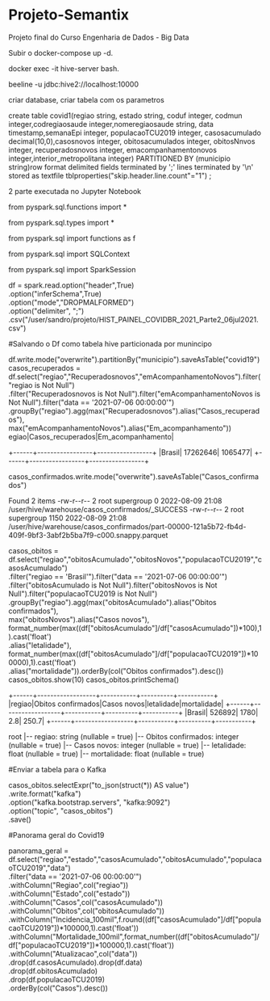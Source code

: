 # Projeto-Semantix
Projeto final do Curso Engenharia de Dados - Big Data

Subir o docker-compose up -d.

docker exec -it hive-server bash.

beeline -u jdbc:hive2://localhost:10000

criar database, criar tabela com os parametros

create table covid1(regiao string, estado string, coduf integer, codmun integer,codregiaosaude integer,nomeregiaosaude string, data timestamp,semanaEpi integer,
populacaoTCU2019 integer, casosacumulado decimal(10,0),casosnovos integer, obitosacumulados integer, obitosNnvos integer, recuperadosnovos integer,
emacompanhamentonovos integer,interior_metropolitana integer) PARTITIONED BY (municipio string)row format delimited fields terminated by ';' lines terminated by '\n'
stored as textfile tblproperties("skip.header.line.count"="1") ;

2 parte executada no Jupyter Notebook

from pyspark.sql.functions import *

from pyspark.sql.types import *

from pyspark.sql import functions as f

from pyspark.sql import SQLContext

from pyspark.sql import SparkSession

df = spark.read.option("header",True)\
    .option("inferSchema",True)\
    .option("mode","DROPMALFORMED")\
    .option("delimiter", ";")\
    .csv("/user/sandro/projeto/HIST_PAINEL_COVIDBR_2021_Parte2_06jul2021.csv")
    
#Salvando o Df como tabela hive particionada por munincipo

df.write.mode("overwrite").partitionBy("municipio").saveAsTable("covid19")
casos_recuperados = df.select("regiao","Recuperadosnovos","emAcompanhamentoNovos").filter("regiao is Not Null")\
.filter("Recuperadosnovos is Not Null").filter("emAcompanhamentoNovos is Not Null").filter("data == '2021-07-06 00:00:00'")\
.groupBy("regiao").agg(max("Recuperadosnovos").alias("Casos_recuperados"),\
                       max("emAcompanhamentoNovos").alias("Em_acompanhamento"))
           egiao|Casos_recuperados|Em_acompanhamento|
           
+------+-----------------+-----------------+
|Brasil|         17262646|          1065477|
+------+-----------------+-----------------+            


casos_confirmados.write.mode("overwrite").saveAsTable("Casos_confirmados")


Found 2 items
-rw-r--r--   2 root supergroup          0 2022-08-09 21:08 /user/hive/warehouse/casos_confirmados/_SUCCESS
-rw-r--r--   2 root supergroup       1150 2022-08-09 21:08 /user/hive/warehouse/casos_confirmados/part-00000-121a5b72-fb4d-409f-9bf3-3abf2b5ba7f9-c000.snappy.parquet




casos_obitos = df.select("regiao","obitosAcumulado","obitosNovos","populacaoTCU2019","casosAcumulado")\
.filter("regiao == 'Brasil'").filter("data == '2021-07-06 00:00:00'")\
.filter("obitosAcumulado is Not Null").filter("obitosNovos is Not Null").filter("populacaoTCU2019 is Not Null")\
.groupBy("regiao").agg(max("obitosAcumulado").alias("Obitos confirmados"),\
                       max("obitosNovos").alias("Casos novos"),\
                       format_number(max((df["obitosAcumulado"]/df["casosAcumulado"])*100),1).cast('float')\
                       .alias("letalidade"),\
                       format_number(max((df["obitosAcumulado"]/df["populacaoTCU2019"])*100000),1).cast('float')\
                       .alias("mortalidade")).orderBy(col("Obitos confirmados").desc())
casos_obitos.show(10)
casos_obitos.printSchema()



+------+------------------+-----------+----------+-----------+
|regiao|Obitos confirmados|Casos novos|letalidade|mortalidade|
+------+------------------+-----------+----------+-----------+
|Brasil|            526892|       1780|       2.8|      250.7|
+------+------------------+-----------+----------+-----------+

root
 |-- regiao: string (nullable = true)
 |-- Obitos confirmados: integer (nullable = true)
 |-- Casos novos: integer (nullable = true)
 |-- letalidade: float (nullable = true)
 |-- mortalidade: float (nullable = true)
 
 
 #Enviar a tabela para o Kafka
 
 casos_obitos.selectExpr("to_json(struct(*)) AS value")\
.write.format("kafka")\
.option("kafka.bootstrap.servers", "kafka:9092")\
.option("topic", "casos_obitos")\
.save()


#Panorama geral do Covid19

panorama_geral = df.select("regiao","estado","casosAcumulado","obitosAcumulado","populacaoTCU2019","data")\
.filter("data == '2021-07-06 00:00:00'")\
.withColumn("Regiao",col("regiao"))\
.withColumn("Estado",col("estado"))\
.withColumn("Casos",col("casosAcumulado"))\
.withColumn("Obitos",col("obitosAcumulado"))\
.withColumn("Incidencia_100mil",f.round((df["casosAcumulado"]/df["populacaoTCU2019"])*100000,1).cast('float'))\
.withColumn("Mortalidade_100mil",format_number((df["obitosAcumulado"]/df["populacaoTCU2019"])*100000,1).cast('float'))\
.withColumn("Atualizacao",col("data"))\
.drop(df.casosAcumulado).drop(df.data)\
.drop(df.obitosAcumulado)\
.drop(df.populacaoTCU2019)\
.orderBy(col("Casos").desc())

















